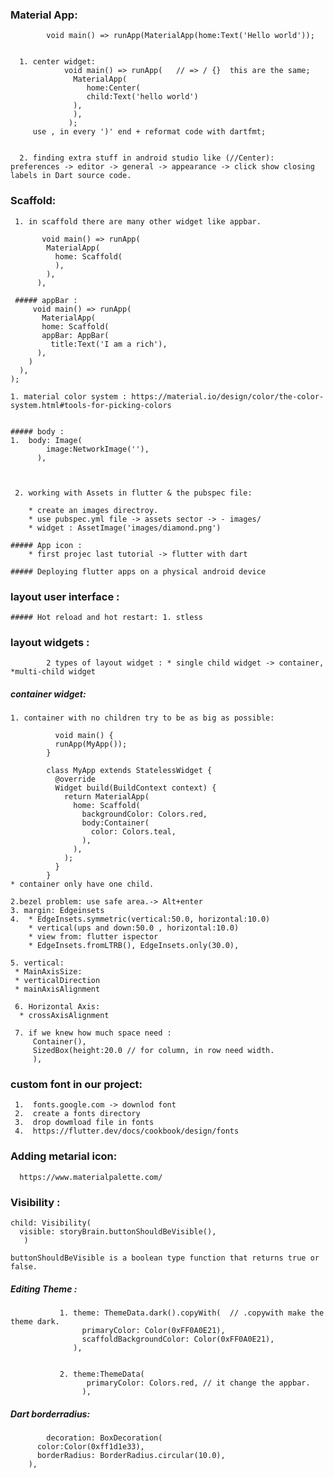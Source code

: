 
### Material App:
            void main() => runApp(MaterialApp(home:Text('Hello world'));
            
            
      1. center widget:
                void main() => runApp(   // => / {}  this are the same;
                  MaterialApp(
                     home:Center(
                     child:Text('hello world')
                  ),
                  ),
                 );
         use , in every ')' end + reformat code with dartfmt;
         
         
      2. finding extra stuff in android studio like (//Center):  preferences -> editor -> general -> appearance -> click show closing labels in Dart source code.
            
         
  ### Scaffold: 
     1. in scaffold there are many other widget like appbar.

           void main() => runApp(
            MaterialApp(
              home: Scaffold(
              ),
            ),
          ),
          
     ##### appBar :
         void main() => runApp(
           MaterialApp(
           home: Scaffold(
           appBar: AppBar(
             title:Text('I am a rich'),
          ),
        )
      ),
    );
    
    1. material color system : https://material.io/design/color/the-color-system.html#tools-for-picking-colors
    
    
    ##### body :
    1.  body: Image(
            image:NetworkImage(''),
          ),
         
      
      
     2. working with Assets in flutter & the pubspec file:
     
        * create an images directroy.
        * use pubspec.yml file -> assets sector -> - images/
        * widget : AssetImage('images/diamond.png')
        
    ##### App icon :
        * first projec last tutorial -> flutter with dart
        
    ##### Deploying flutter apps on a physical android device
    
  ### layout user interface :
    ##### Hot reload and hot restart: 1. stless
    
 
  ### layout widgets :
            2 types of layout widget : * single child widget -> container, *multi-child widget
  ##### container widget: 
    1. container with no children try to be as big as possible:
                        
              void main() {
              runApp(MyApp());
            }

            class MyApp extends StatelessWidget {
              @override
              Widget build(BuildContext context) {
                return MaterialApp(
                  home: Scaffold(
                    backgroundColor: Colors.red,
                    body:Container(
                      color: Colors.teal,
                    ),
                  ),
                );
              }
            }
    * container only have one child.  
            
    2.bezel problem: use safe area.-> Alt+enter
    3. margin: Edgeinsets
    4.  * EdgeInsets.symmetric(vertical:50.0, horizontal:10.0) 
        * vertical(ups and down:50.0 , horizontal:10.0) 
        * view from: flutter ispector 
        * EdgeInsets.fromLTRB(), EdgeInsets.only(30.0),
        
    5. vertical:
     * MainAxisSize: 
     * verticalDirection
     * mainAxisAlignment
     
     6. Horizontal Axis:
      * crossAxisAlignment
      
     7. if we knew how much space need :
         Container(),
         SizedBox(height:20.0 // for column, in row need width.
         ),
         
   ### custom font in our project:
     1.  fonts.google.com -> downlod font
     2.  create a fonts directory
     3.  drop dowmload file in fonts
     4.  https://flutter.dev/docs/cookbook/design/fonts
     
     
  ### Adding metarial icon:
      https://www.materialpalette.com/
      
  ### Visibility :
  
    child: Visibility(
      visible: storyBrain.buttonShouldBeVisible(),
       )
       
    buttonShouldBeVisible is a boolean type function that returns true or false.
    
    
   ##### Editing Theme :
               1. theme: ThemeData.dark().copyWith(  // .copywith make the theme dark.
                    primaryColor: Color(0xFF0A0E21),
                    scaffoldBackgroundColor: Color(0xFF0A0E21),
                  ),
    
       
               2. theme:ThemeData(
                     primaryColor: Colors.red, // it change the appbar.
                    ),
                    
   ##### Dart borderradius:
            decoration: BoxDecoration(
          color:Color(0xff1d1e33),
          borderRadius: BorderRadius.circular(10.0),
        ),
           
  
              
               
         
